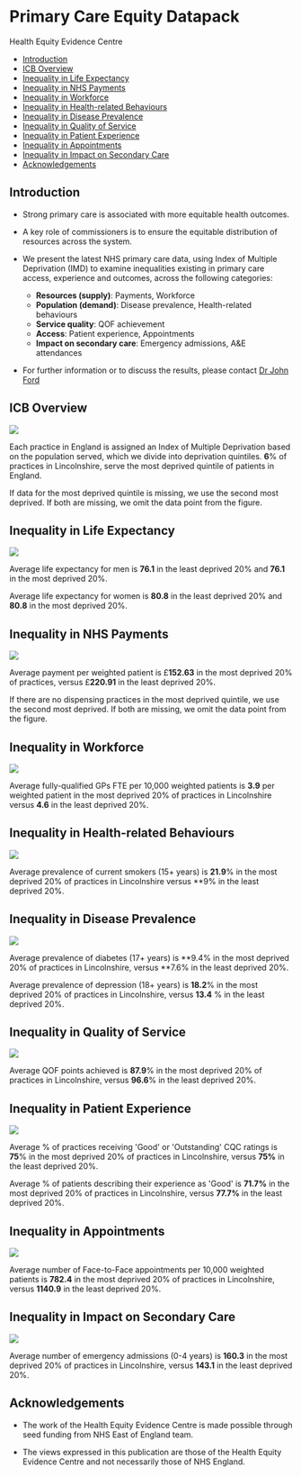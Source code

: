 # Primary Care Equity Datapack
Health Equity Evidence Centre

- [Introduction](#introduction)
- [ICB Overview](#icb-overview)
- [Inequality in Life Expectancy](#inequality-in-life-expectancy)
- [Inequality in NHS Payments](#inequality-in-nhs-payments)
- [Inequality in Workforce](#inequality-in-workforce)
- [Inequality in Health-related
  Behaviours](#inequality-in-health-related-behaviours)
- [Inequality in Disease Prevalence](#inequality-in-disease-prevalence)
- [Inequality in Quality of Service](#inequality-in-quality-of-service)
- [Inequality in Patient Experience](#inequality-in-patient-experience)
- [Inequality in Appointments](#inequality-in-appointments)
- [Inequality in Impact on Secondary
  Care](#inequality-in-impact-on-secondary-care)
- [Acknowledgements](#acknowledgements)

## Introduction

- Strong primary care is associated with more equitable health outcomes.

- A key role of commissioners is to ensure the equitable distribution of
  resources across the system.

- We present the latest NHS primary care data, using Index of Multiple
  Deprivation (IMD) to examine inequalities existing in primary care
  access, experience and outcomes, across the following categories:

  - **Resources (supply)**: Payments, Workforce
  - **Population (demand)**: Disease prevalence, Health-related
    behaviours
  - **Service quality**: QOF achievement
  - **Access**: Patient experience, Appointments
  - **Impact on secondary care**: Emergency admissions, A&E attendances

- For further information or to discuss the results, please contact [Dr
  John Ford](j.a.ford@qmul.ac.uk)

## ICB Overview

![](figure-commonmark/overview-1.png)

Each practice in England is assigned an Index of Multiple Deprivation
based on the population served, which we divide into deprivation
quintiles. **6**% of practices in Lincolnshire, serve the most deprived
quintile of patients in England.

If data for the most deprived quintile is missing, we use the second
most deprived. If both are missing, we omit the data point from the
figure.

## Inequality in Life Expectancy

![](figure-commonmark/Life_Expectancy-1.png)

Average life expectancy for men is **76.1** in the least deprived 20%
and **76.1** in the most deprived 20%.

Average life expectancy for women is **80.8** in the least deprived 20%
and **80.8** in the most deprived 20%.

## Inequality in NHS Payments

![](figure-commonmark/payments-1.png)

Average payment per weighted patient is £**152.63** in the most deprived
20% of practices, versus £**220.91** in the least deprived 20%.

If there are no dispensing practices in the most deprived quintile, we
use the second most deprived. If both are missing, we omit the data
point from the figure.

## Inequality in Workforce

![](figure-commonmark/workforce-1.png)

Average fully-qualified GPs FTE per 10,000 weighted patients is **3.9**
per weighted patient in the most deprived 20% of practices in
Lincolnshire versus **4.6** in the least deprived 20%.

## Inequality in Health-related Behaviours

![](figure-commonmark/behaviours-1.png)

Average prevalence of current smokers (15+ years) is **21.9**% in the
most deprived 20% of practices in Lincolnshire versus \*\*9% in the
least deprived 20%.

## Inequality in Disease Prevalence

![](figure-commonmark/prevalence-1.png)

Average prevalence of diabetes (17+ years) is **9.4% in the most
deprived 20% of practices in Lincolnshire, versus **7.6% in the least
deprived 20%.

Average prevalence of depression (18+ years) is **18.2**% in the most
deprived 20% of practices in Lincolnshire, versus **13.4** % in the
least deprived 20%.

## Inequality in Quality of Service

![](figure-commonmark/quality-1.png)

Average QOF points achieved is **87.9**% in the most deprived 20% of
practices in Lincolnshire, versus **96.6**% in the least deprived 20%.

## Inequality in Patient Experience

![](figure-commonmark/exp-1.png)

Average % of practices receiving 'Good' or 'Outstanding' CQC ratings is
**75**% in the most deprived 20% of practices in Lincolnshire, versus
**75%** in the least deprived 20%.

Average % of patients describing their experience as 'Good' is **71.7%**
in the most deprived 20% of practices in Lincolnshire, versus **77.7%**
in the least deprived 20%.

## Inequality in Appointments

![](figure-commonmark/appts-1.png)

Average number of Face-to-Face appointments per 10,000 weighted patients
is **782.4** in the most deprived 20% of practices in Lincolnshire,
versus **1140.9** in the least deprived 20%.

## Inequality in Impact on Secondary Care

![](figure-commonmark/secondary-1.png)

Average number of emergency admissions (0-4 years) is **160.3** in the
most deprived 20% of practices in Lincolnshire, versus **143.1** in the
least deprived 20%.

## Acknowledgements

- The work of the Health Equity Evidence Centre is made possible through
  seed funding from NHS East of England team.

- The views expressed in this publication are those of the Health Equity
  Evidence Centre and not necessarily those of NHS England.
